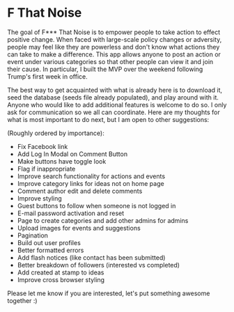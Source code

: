 # F That Noise

The goal of F*** That Noise is to empower people to take action to effect positive change. When faced with large-scale policy changes or adversity, people may feel like they are powerless and don't know what actions they can take to make a difference. This app allows anyone to post an action or event under various categories so that other people can view it and join their cause. In particular, I built the MVP over the weekend following Trump's first week in office.

The best way to get acquainted with what is already here is to download it, seed the database (seeds file already populated), and play around with it. Anyone who would like to add additional features is welcome to do so. I only ask for communication so we all can coordinate. Here are my  thoughts for what is most important to do next, but I am open to other suggestions:

(Roughly ordered by importance):

* Fix Facebook link
* Add Log In Modal on Comment Button
* Make buttons have toggle look
* Flag if inappropriate
* Improve search functionality for actions and events
* Improve category links for ideas not on home page
* Comment author edit and delete comments
* Improve styling
* Guest buttons to follow when someone is not logged in
* E-mail password activation and reset
* Page to create categories and add other admins for admins
* Upload images for events and suggestions
* Pagination
* Build out user profiles
* Better formatted errors
* Add flash notices (like contact has been submitted)
* Better breakdown of followers (interested vs completed)
* Add created at stamp to ideas
* Improve cross browser styling

Please let me know if you are interested, let's put something awesome together :)
